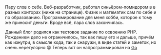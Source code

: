 Пару слов о себе. Веб-разработчик, работал синьёром-помидором в в разных конторах (ниже на странице). Физик и математик
сам по себе и по образованию. Программирование для меня хобби, которое к тому же приносит деньги. Вроде всё, пара слов
закончилась.

Данный блог родился как тестовое задание по освоению PHP. Рождением дело не ограничилось, так как пишу его и дальше,
причём как изнутри, в смысле кода, так и снаружи, в виде статей и заметок, но очень нерегулярно :grin: Теперь вот он
напрограммирован на [Go](https://github.com/morontt/reprogl)
